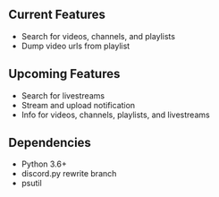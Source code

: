## Current Features

* Search for videos, channels, and playlists
* Dump video urls from playlist

## Upcoming Features

* Search for livestreams
* Stream and upload notification
* Info for videos, channels, playlists, and livestreams

## Dependencies

* Python 3.6+
* discord.py rewrite branch
* psutil
